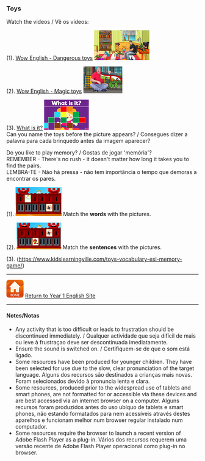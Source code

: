 ### Toys

Watch the videos / Vê os vídeos:  

(1). [Wow English - Dangerous toys](https://www.youtube.com/watch?v=0tBTF6qV1ZY) [![wedt](/images/wedt.PNG)](https://www.youtube.com/watch?v=0tBTF6qV1ZY)

(2). [Wow English - Magic toys](https://www.youtube.com/watch?v=mMo8cWHXlck) [![wemt](/images/wemt.PNG)](https://www.youtube.com/watch?v=mMo8cWHXlck)

(3). [What is it?](https://www.youtube.com/watch?v=8-SWzpdcl6E) [![fket](/images/fket.PNG)](https://www.youtube.com/watch?v=8-SWzpdcl6E)   
Can you name the toys before the picture appears? / Consegues dizer a palavra para cada brinquedo antes da imagem aparecer?

Do you like to play memory? / Gostas de jogar 'memória'?  
REMEMBER - There's no rush - it doesn't matter how long it takes you to find the pairs.  
LEMBRA-TE - Não há pressa - não tem importância o tempo que demoras a encontrar os pares. 

(1). [![gwtme](/images/gwtme.PNG)](http://eslgamesworld.com/members/games/vocabulary/memoryaudio/toys2/index.html) Match the **words** with the pictures.

(2). [![gwtme2](/images/gwtme2.PNG)](http://www.eslgamesworld.com/members/games/vocabulary/memoryaudio/toys/index.html) Match the **sentences** with the pictures.  

(3). (https://www.kidslearningville.com/toys-vocabulary-esl-memory-game/)

***
[![home](/images/home.PNG)](https://tangerina-pt.github.io/English/Year1) [Return to Year 1 English Site](https://tangerina-pt.github.io/English/Year1)

***

#### Notes/Notas
* Any activity that is too difficult or leads to frustration should be discontinued immediately. / Qualquer actividade que seja difícil de mais ou leve à frustraçao deve ser descontinuada imediatamente.
* Ensure the sound is switched on. / Certifiquem-se de que o som está ligado.
* Some resources have been produced for younger children. They have been selected for use due to the slow, clear pronunciation of the target language. Alguns dos recursos são destinados a crianças mais novas. Foram selecionados devido à pronuncia lenta e clara.
* Some resources, produced prior to the widespread use of tablets and smart phones, are not formatted for or accessible via these devices and are best accessed via an internet browser on a computer. Alguns recursos foram produzidos antes do uso ubíquo de tablets e smart phones, não estando formatados para nem acessíveis através destes aparelhos e funcionam melhor num browser regular instalado num computador.
* Some resources require the browser to launch a recent version of Adobe Flash Player as a plug-in. Vários dos recursos requerem uma versão recente de Adobe Flash Player operacional como plug-in no browser.
